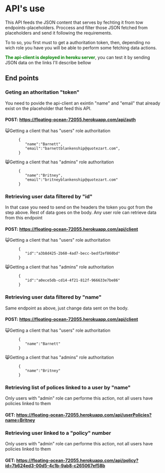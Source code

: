 # API's use

This API feeds the JSON content that serves by fechting it from tow endpoints-placeholders. Proccess and filter those JSON fetched from placeholders and send it following the requirements.

To to so, you first must to get a authoritation token, then, depending no wich role you have you will be able to perform some fetching data actions.

<span style="color:green">**The api-client is deployed in heroku server**</span>, you can test it by sending JSON data on the links I'll describe bellow

## End points

### Geting an athoritation "token"

You need to povide the api-client an exintin "name" and "email" that already exist on the placeholder that feed this API.

#### POST: https://floating-ocean-72055.herokuapp.com/api/auth

😺Getting a client that has "users" role authoritation

```
      {
         "name":"Barnett",
         "email":"barnettblankenship@quotezart.com",
      }

```

😸Getting a client that has "admins" role authoritation

```
      {  
         "name":"Britney",
         "email":"britneyblankenship@quotezart.com"
      }

```

### Retrieving user data filtered by "id"

In that case you need to send on the headers the token you got from the step above. Rest of data goes on the body. Any user role can retrieve data from this endpoint

#### POST: https://floating-ocean-72055.herokuapp.com/api/client

😺Getting a client that has "users" role authoritation

```
      {
         "id":"a3b8d425-2b60-4ad7-becc-bedf2ef860bd"
      }

```

😸Getting a client that has "admins" role authoritation

```
      {  
         "id":"a0ece5db-cd14-4f21-812f-966633e7be86"
      }

```

### Retrieving user data filtered by "name"

Same endpoint as above, just change data sent on the body. 

#### POST: https://floating-ocean-72055.herokuapp.com/api/client

😺Getting a client that has "users" role authoritation

```
      {
         "name":"Barnett"
      }

```

😸Getting a client that has "admins" role authoritation

```
      {  
         "name":"Britney"
      }

```

### Retrieving list of polices linked to a user by "name"

Only users with "admin" role can performe this action, not all users have policies linked to them

#### GET: https://floating-ocean-72055.herokuapp.com/api/userPolicies?name=Britney


### Retrieving user linked to a "policy" number

Only users with "admin" role can performe this action, not all users have policies linked to them

#### GET: https://floating-ocean-72055.herokuapp.com/api/policy?id=7b624ed3-00d5-4c1b-9ab8-c265067ef58b


